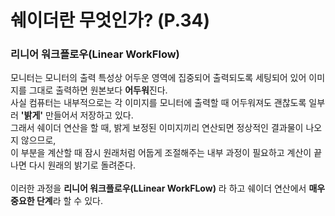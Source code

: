 쉐이더란 무엇인가? (P.34)
===

### 리니어 워크플로우(Linear WorkFlow)
모니터는 모니터의 출력 특성상 어두운 영역에 집중되어 출력되도록 세팅되어 있어 이미지를 그대로 출력하면 원본보다 **어두워**진다.<br/>
사실 컴퓨터는 내부적으로는 각 이미지를 모니터에 출력할 때 어두워져도 괜찮도록 일부러 **'밝게'** 만들어서 저장하고 있다.<br/>
그래서 쉐이더 연산을 할 때, 밝게 보정된 이미지끼리 연산되면 정상적인 결과물이 나오지 않으므로, <br/>
이 부분을 계산할 때 잠시 원래처럼 어둡게 조절해주는 내부 과정이 필요하고 계산이 끝나면 다시 원래의 밝기로 돌려준다.
<br/><br/>
이러한 과정을 **리니어 워크플로우(LLinear WorkFLow)** 라 하고 쉐이더 연산에서 **매우 중요한 단계**라 할 수 있다.

